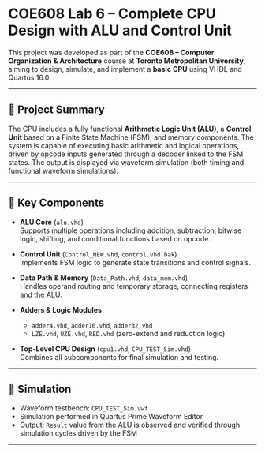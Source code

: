 # COE608 Lab 6 – Complete CPU Design with ALU and Control Unit

This project was developed as part of the **COE608 – Computer Organization & Architecture** course at **Toronto Metropolitan University**, aiming to design, simulate, and implement a **basic CPU** using VHDL and Quartus 16.0. 

---

## 🧠 Project Summary

The CPU includes a fully functional **Arithmetic Logic Unit (ALU)**, a **Control Unit** based on a Finite State Machine (FSM), and memory components. The system is capable of executing basic arithmetic and logical operations, driven by opcode inputs generated through a decoder linked to the FSM states. The output is displayed via waveform simulation (both timing and functional waveform simulations). 

---

## 🔧 Key Components

- **ALU Core** (`alu.vhd`)  
  Supports multiple operations including addition, subtraction, bitwise logic, shifting, and conditional functions based on opcode.

- **Control Unit** (`Control_NEW.vhd`, `control.vhd.bak`)  
  Implements FSM logic to generate state transitions and control signals.

- **Data Path & Memory** (`Data_Path.vhd`, `data_mem.vhd`)  
  Handles operand routing and temporary storage, connecting registers and the ALU.

- **Adders & Logic Modules**  
  - `adder4.vhd`, `adder16.vhd`, `adder32.vhd`  
  - `LZE.vhd`, `UZE.vhd`, `RED.vhd` (zero-extend and reduction logic)

- **Top-Level CPU Design** (`cpu1.vhd`, `CPU_TEST_Sim.vhd`)  
  Combines all subcomponents for final simulation and testing.

---

## 🧪 Simulation

- Waveform testbench: `CPU_TEST_Sim.vwf`
- Simulation performed in Quartus Prime Waveform Editor
- Output: `Result` value from the ALU is observed and verified through simulation cycles driven by the FSM

---
